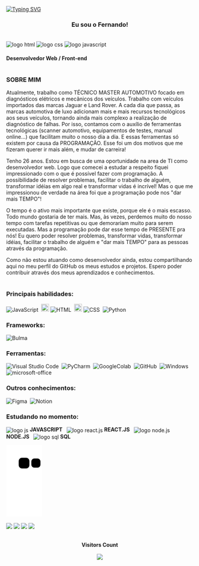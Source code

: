 
[![Typing SVG](https://readme-typing-svg.herokuapp.com/?color=00bfbf&size=35&center=true&vCenter=true&width=1000&lines=OLÁ;Seja+bem+vindo+ao+meu+perfil)](https://git.io/typing-svg)

<h3 align="center">
Eu sou o Fernando!
</h3>

<div style="display: inline_block"><br>
  <img align="center" alt="logo html" height="30" width="30" src="https://upload.wikimedia.org/wikipedia/commons/thumb/3/38/HTML5_Badge.svg/1200px-HTML5_Badge.svg.png">
  <img align="center" alt="logo css" height="30" width="30" src="https://upload.wikimedia.org/wikipedia/commons/thumb/6/62/CSS3_logo.svg/800px-CSS3_logo.svg.png">
  <img align="center" alt="logo javascript" height="30" width="30" src="https://upload.wikimedia.org/wikipedia/commons/thumb/9/99/Unofficial_JavaScript_logo_2.svg/2048px-Unofficial_JavaScript_logo_2.svg.png">
</div>

#### Desenvolvedor Web / Front-end

  #

<h3>
SOBRE MIM
</h3>


Atualmente, trabalho como TÉCNICO MASTER AUTOMOTIVO focado em diagnósticos elétricos e mecânicos dos veículos. Trabalho com veículos importados das marcas Jaguar e Land Rover. A cada dia que passa, as marcas automotiva de luxo adicionam mais e mais recursos tecnológicos aos seus veículos, tornando ainda mais complexo a realização de diagnóstico de falhas. Por isso, contamos com o auxílio de ferramentas tecnológicas (scanner automotivo, equipamentos de testes, manual online...) que facilitam muito o nosso dia a dia. E essas ferramentas só existem por causa da PROGRAMAÇÃO. Esse foi um dos motivos que me fizeram querer ir mais além, e mudar de carreira!

Tenho 26 anos. Estou em busca de uma oportunidade na area de TI como desenvolvedor web. Logo que comecei a estudar a respeito fiquei impressionado com o que é possível fazer com programação. A possibilidade de resolver problemas, facilitar o trabalho de alguém, transformar idéias em algo real e transformar vidas é incrível! Mas o que me impressionou de verdade na área foi que a programação pode nos "dar mais TEMPO"! 

O tempo é o ativo mais importante que existe, porque ele é o mais escasso. Todo mundo gostaria de ter mais. Mas, às vezes, perdemos muito do nosso tempo com tarefas repetitivas ou que demorariam muito para serem executadas. Mas a programação pode dar esse tempo de PRESENTE pra nós! Eu quero poder resolver problemas, transformar vidas, transformar idéias, facilitar o trabalho de alguém e "dar mais TEMPO" para as pessoas através da programação. 

Como não estou atuando como desenvolvedor ainda, estou compartilhando aqui no meu perfil do GitHub os meus estudos e projetos. Espero poder contribuir através dos meus aprendizados e conhecimentos. 

  #

### Principais habilidades:
![JavaScript](https://img.shields.io/badge/-JavaScript-0D1117?style=for-the-badge&logo=javascript&labelColor=0D1117)&nbsp;
<img src="https://cdn-icons-png.flaticon.com/512/1051/1051277.png?w=360" width="21" height="21"> ![HTML](https://img.shields.io/badge/-HTML-0D1117?style=for-the-badge&logo=html&labelColor=0D1117)&nbsp;
<img src="https://seeklogo.com/images/C/css-3-logo-023C1A7171-seeklogo.com.png" width="21" height="21"> ![CSS](https://img.shields.io/badge/-css-0D1117?style=for-the-badge&logo=css&labelColor=0D1117)&nbsp;
![Python](https://img.shields.io/badge/-python-0D1117?style=for-the-badge&logo=python&logoColor=1572B6&labelColor=0D1117)&nbsp;


### Frameworks:
![Bulma](https://img.shields.io/badge/-bulma-0D1117?style=for-the-badge&logo=bulma&logoColor=1572B6&labelColor=0D1117)&nbsp;

### Ferramentas:
![Visual Studio Code](https://img.shields.io/badge/-Visual%20Studio%20Code-0D1117?style=for-the-badge&logo=visual-studio-code&logoColor=007ACC&labelColor=0D1117)&nbsp;
![PyCharm](https://img.shields.io/badge/-PyCharm-0D1117?style=for-the-badge&logo=pycharm&labelColor=0D1117)&nbsp;
![GoogleColab](https://img.shields.io/badge/-GoogleColab-0D1117?style=for-the-badge&logo=googlecolab&labelColor=0D1117)&nbsp;
![GitHub](https://img.shields.io/badge/-GitHub-0D1117?style=for-the-badge&logo=github&labelColor=0D1117)&nbsp;
![Windows](https://img.shields.io/badge/-Windows-0D1117?style=for-the-badge&logo=windows&labelColor=0D1117)&nbsp;
![microsoft-office](https://img.shields.io/badge/-microsoft_office-0D1117?style=for-the-badge&logo=microsoft-office&labelColor=0D1117)&nbsp;

### Outros conhecimentos:
![Figma](https://img.shields.io/badge/-figma-0D1117?style=for-the-badge&logo=figma&labelColor=0D1117)&nbsp;
![Notion](https://img.shields.io/badge/-notion-0D1117?style=for-the-badge&logo=notion&labelColor=0D1117)&nbsp;
  
### Estudando no momento:
<img align="center" alt="logo js" height="15" width="15" src="https://upload.wikimedia.org/wikipedia/commons/6/6a/JavaScript-logo.png"> <strong>JAVASCRIPT </strong> &nbsp;
<img align="center" alt="logo react.js" height="15" width="15" src="https://upload.wikimedia.org/wikipedia/commons/thumb/a/a7/React-icon.svg/2300px-React-icon.svg.png"> <strong>REACT.JS </strong> &nbsp;
<img align="center" alt="logo node.js" height="15" width="15" src="https://seeklogo.com/images/N/nodejs-logo-FBE122E377-seeklogo.com.png"> <strong>NODE.JS </strong> &nbsp;
<img align="center" alt="logo sql" height="15" width="15" src="https://www.freeiconspng.com/thumbs/sql-server-icon-png/sql-server-icon-png-29.png"> <strong>SQL </strong> &nbsp;


 
  ![Snake animation](https://github.com/fernandoalvesrufino/fernandoalvesrufino/blob/output/github-contribution-grid-snake.svg)

<div> 
  <a href="https://www.linkedin.com/in/fernando-alves-rufino" target="_blank"><img src="https://img.shields.io/badge/-LinkedIn-red?color=white&logo=linkedin&logoColor=blue"></a> 
  <a href="https://fernandoalvesrufino.github.io/meu-portfolio" target="_blank"><img src="https://img.shields.io/badge/-www%20Portfólio-red?color=blue&logo=web-site&logoColor=white"></a>
  <a href = "mailto:devfernandorufino@gmail.com"><img src="https://img.shields.io/badge/-Gmail-red?color=%23333&logo=gmail&logoColor=white"></a>
  <a href="https://instagram.com/devfernandorufino" target="_blank"><img src="https://img.shields.io/badge/-Instagram-red?color=DD2A7B&logo=instagram&logoColor=white"></a>
  
</div>

  <div align="center">
<br><p align="centre"><b>Visitors Count</b></p>  
<p align="center"><img align="center" src="https://profile-counter.glitch.me/{fernandoalvesrufino}/count.svg" /></p> 
<br></div>

